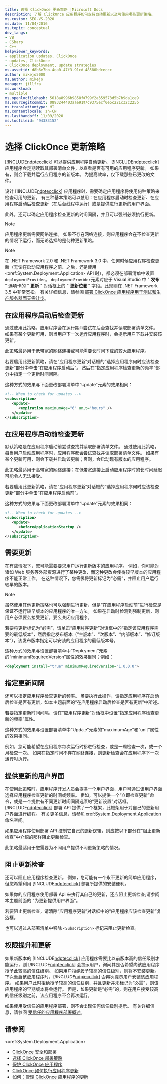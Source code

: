 ```yaml
---
title: 选择 ClickOnce 更新策略 |Microsoft Docs
description: 了解 ClickOnce 应用程序如何支持自动更新以及可使用哪些更新策略。
ms.custom: SEO-VS-2020
ms.date: 11/04/2016
ms.topic: conceptual
dev_langs:
- VB
- CSharp
- C++
helpviewer_keywords:
- application updates, ClickOnce
- updates, ClickOnce
- ClickOnce deployment, update strategies
ms.assetid: d8b6e7bb-4ea0-47f3-91cd-48580bdceccc
author: mikejo5000
ms.author: mikejo
manager: jillfra
ms.workload:
- multiple
ms.openlocfilehash: 5618a8996b9858f0799f2a359573d5b7b9da1ce9
ms.sourcegitcommit: 0893244403aae9187c9375ecf0e5c221c32c225b
ms.translationtype: MT
ms.contentlocale: zh-CN
ms.lasthandoff: 11/09/2020
ms.locfileid: "94383152"
---
```

# <a name="choose-a-clickonce-update-strategy"></a>选择 ClickOnce 更新策略
[!INCLUDE[ndptecclick](../deployment/includes/ndptecclick_md.md)] 可以提供应用程序自动更新。 [!INCLUDE[ndptecclick](../deployment/includes/ndptecclick_md.md)] 应用程序会定期读取其部署清单文件，以查看是否有可用的应用程序更新。 如果有，则会下载并运行应用程序的新版本。 为提高效率，仅下载那些已更改的文件。

 设计 [!INCLUDE[ndptecclick](../deployment/includes/ndptecclick_md.md)] 应用程序时，需要确定应用程序将使用何种策略来检查可用的更新。 有三种基本策略可以使用：在应用程序启动时检查更新、在应用程序启动后检查更新（在后台线程中运行）或是提供进行更新的用户界面。

 此外，还可以确定应用程序检查更新的时间间隔，并且可以强制必须执行更新。

> [!NOTE]
> 应用程序更新需要网络连接。 如果不存在网络连接，则应用程序会在不检查更新的情况下运行，而无论选择的是何种更新策略。

> [!NOTE]
> 在 .NET Framework 2.0 和 .NET Framework 3.0 中，任何时候应用程序检查更新（无论在启动应用程序之前、之后，还是使用 \<xref:System.Deployment.Application> API 时），都必须在部署清单中设置 `deploymentProvider`。 `deploymentProvider`元素对应于 Visual Studio 中 " **发布** " 选项卡的 " **更新** " 对话框上的 " **更新位置** " 字段。此规则在 .NET Framework 3.5 中非常宽松。 有关详细信息，请参阅 [部署 ClickOnce 应用程序用于测试和生产服务器而无需让步](../deployment/deploying-clickonce-applications-for-testing-and-production-without-resigning.md)。

## <a name="check-for-updates-after-application-startup"></a>在应用程序启动后检查更新
 通过使用此策略，应用程序会在运行期间尝试在后台查找并读取部署清单文件。 如果有某个更新可用，则当用户下一次运行应用程序时，会提示用户下载并安装该更新。

 此策略最适用于低带宽的网络连接或可能需要长时间下载的较大应用程序。

 若要启用此更新策略，请在“应用程序更新”对话框的“选择应用程序何时应该检查更新”部分中单击“在应用程序启动后”。 然后在“指定应用程序检查更新的频率”部分中指定一个更新时间间隔。

 这种方式的效果与下面更改部署清单中“Update”元素的效果相同：

```xml
<!-- When to check for updates -->
<subscription>
   <update>
      <expiration maximumAge="6" unit="hours" />
   </update>
</subscription>
```

## <a name="check-for-updates-before-application-startup"></a>在应用程序启动前检查更新
 默认策略是在应用程序启动前尝试查找并读取部署清单文件。 通过使用此策略，每当用户启动应用程序时，应用程序都会尝试查找并读取部署清单文件。 如果有某个更新可用，则会下载并启动该更新；否则，会启动现有版本的应用程序。

 此策略最适用于高带宽的网络连接；在低带宽连接上启动应用程序时的长时间延迟可能令人无法接受。

 若要启用此更新策略，请在“应用程序更新”对话框的“选择应用程序何时应该检查更新”部分中单击“在应用程序启动前”。

 这种方式的效果与下面更改部署清单中“Update”元素的效果相同：

```xml
<!-- When to check for updates -->
<subscription>
   <update>
      <beforeApplicationStartup />
   </update>
</subscription>
```

## <a name="make-updates-required"></a>需要更新
 在有些情况下，您可能需要要求用户运行更新版本的应用程序。 例如，你可能对诸如 Web 服务等外部资源进行了某种更改，而这种更改会使得较早版本的应用程序不能正常工作。 在这种情况下，您需要将更新标记为“必需”，并阻止用户运行较早的版本。

> [!NOTE]
> 虽然使用其他更新策略也可以强制进行更新，但是“在应用程序启动前”进行检查是保证不运行较早版本的应用程序的唯一方法。 如果在启动时检测到强制更新，则用户必须要么接受更新，要么关闭应用程序。

 若要将更新标记为“必需”，请单击“应用程序更新”对话框中的“指定该应用程序需要的最低版本”，然后指定发布版本（“主版本”、“次版本”、“内部版本”、“修订版本”），该发布版本指定可以安装的应用程序的最低版本号。

 这种方式的效果与设置部署清单中“Deployment”元素的“minimumRequiredVersion”属性的效果相同；例如：

```xml
<deployment install="true" minimumRequiredVersion="1.0.0.0">
```

## <a name="specify-update-intervals"></a>指定更新间隔
 还可以指定应用程序检查更新的频率。 若要执行此操作，请指定应用程序在启动后检查是否有更新，如本主题前面的“在应用程序启动后检查是否有更新”中所述。

 若要指定更新时间间隔，请在“应用程序更新”对话框中设置“指定应用程序检查更新的频率”属性。

 这种方式的效果与设置部署清单中“Update”元素的“maximumAge”和“unit”属性的效果相同。

 例如，您可能希望在应用程序每次运行时都进行检查，或是一周检查一次，或一个月检查一次。 如果在指定时间不存在网络连接，则更新检查会在应用程序下一次运行时执行。

## <a name="provide-a-user-interface-for-updates"></a>提供更新的用户界面
 在使用此策略时，应用程序开发人员会提供一个用户界面，用户可通过该用户界面选择应用程序检查更新的时间或频率。 例如，可以提供一个“立即检查更新”命令，或是一个提供有不同更新时间间隔选项的“更新设置”对话框。 [!INCLUDE[ndptecclick](../deployment/includes/ndptecclick_md.md)] 部署 API 提供了一个框架，此框架用于对自己的更新用户界面进行编程。 有关更多信息，请参见 <xref:System.Deployment.Application> 命名空间。

 如果应用程序使用部署 API 控制它自己的更新逻辑，则应按以下部分在“阻止更新检查”中介绍的那样阻止更新检查。

 此策略最适用于您需要为不同用户提供不同更新策略的情况。

## <a name="block-update-checking"></a>阻止更新检查
 还可以阻止应用程序检查更新。 例如，您可能有一个永不更新的简单应用程序，但您希望利用 [!INCLUDE[ndptecclick](../deployment/includes/ndptecclick_md.md)] 部署所提供的安装便利。

 如果你的应用程序使用部署 Api 来执行其自己的更新，还应阻止更新检查;请参阅本主题前面的 "为更新提供用户界面"。

 若要阻止更新检查，请清除“应用程序更新”对话框中的“应用程序应该检查更新”复选框。

 也可以通过从部署清单中移除 `<Subscription>` 标记来阻止更新检查。

## <a name="permission-elevation-and-updates"></a>权限提升和更新
 如果新版本的 [!INCLUDE[ndptecclick](../deployment/includes/ndptecclick_md.md)] 应用程序需要比以前版本高的信任级别才能运行，则 [!INCLUDE[ndptecclick](../deployment/includes/ndptecclick_md.md)] 会提示用户，询问其是否希望向该应用程序授予此较高的信任级别。 如果用户拒绝授予较高的信任级别，则将不安装更新。 下次重启该应用程序时，[!INCLUDE[ndptecclick](../deployment/includes/ndptecclick_md.md)] 会再次提示用户安装该应用程序。 如果用户此时拒绝授予较高的信任级别，并且更新并未标记为“必需”，则该应用程序的早期版本将会运行。 但是，如果更新是“必需”的，则在用户接受较高的信任级别之前，该应用程序不会再次运行。

 如果使用受信任的应用程序部署，则不会出现任何信任级别提示。 有关详细信息，请参阅 [受信任的应用程序部署概述](../deployment/trusted-application-deployment-overview.md)。

## <a name="see-also"></a>请参阅
 \<xref:System.Deployment.Application>
- [ClickOnce 安全和部署](../deployment/clickonce-security-and-deployment.md)
- [选择 ClickOnce 部署策略](../deployment/choosing-a-clickonce-deployment-strategy.md)
- [保护 ClickOnce 应用程序](../deployment/securing-clickonce-applications.md)
- [ClickOnce 如何执行应用程序更新](../deployment/how-clickonce-performs-application-updates.md)
- [如何：管理 ClickOnce 应用程序的更新](../deployment/how-to-manage-updates-for-a-clickonce-application.md)
